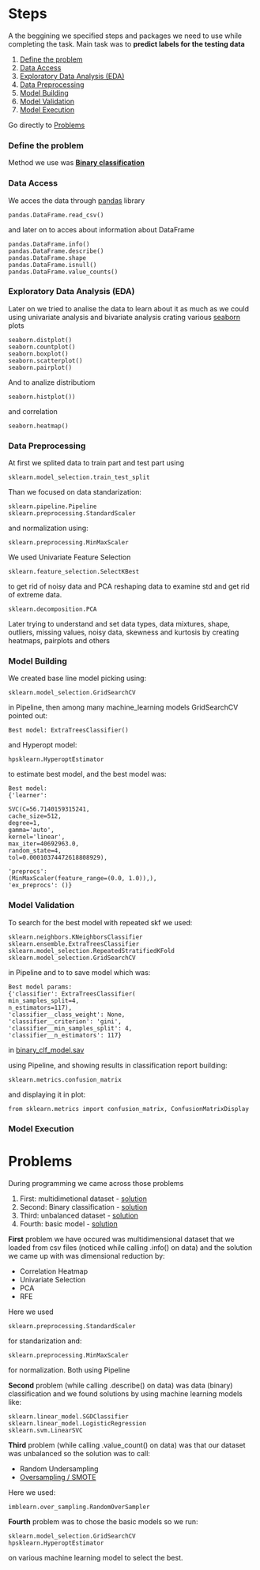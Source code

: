 # Steps 
A the beggining we specified steps and packages we need to use while completing the task.
Main task was to **predict labels for the testing data**
1) [Define the problem](#define)
2) [Data Access](#Data)
3) [Exploratory Data Analysis (EDA)](#Exploratory)
4) [Data Preprocessing](#Preprocessing)
5) [Model Building](#Building)
6) [Model Validation](#Validation)
7) [Model Execution](#Execution)

Go directly to [Problems](#problem)

<a name="define"></a>
### Define the problem
Method we use was [**Binary classification**](https://en.wikipedia.org/wiki/Binary_classification)

<a name="Data"></a>
### Data Access
We acces the data through [pandas](https://pandas.pydata.org/pandas-docs/stable/index.html) library

    pandas.DataFrame.read_csv()
and later on to acces about information about DataFrame

    pandas.DataFrame.info() 
    pandas.DataFrame.describe() 
    pandas.DataFrame.shape
    pandas.DataFrame.isnull()
    pandas.DataFrame.value_counts()

<a name="Exploratory"></a>
### Exploratory Data Analysis (EDA) 
Later on we tried to analise the data to learn about it as much as we could using univariate analysis and bivariate analysis crating various [seaborn](https://seaborn.pydata.org/index.html) plots

    seaborn.distplot()
    seaborn.countplot()
    seaborn.boxplot()
    seaborn.scatterplot()
    seaborn.pairplot() 

And to analize distributiom 

    seaborn.histplot())

and correlation

    seaborn.heatmap()

<a name="Preprocessing"></a>
### Data Preprocessing
At first we splited data to train part and test part using 

    sklearn.model_selection.train_test_split
    
Than we focused on data standarization:
    
    sklearn.pipeline.Pipeline
    sklearn.preprocessing.StandardScaler

 and normalization using:
 
    sklearn.preprocessing.MinMaxScaler

We used Univariate Feature Selection 

    sklearn.feature_selection.SelectKBest

to get rid of noisy data
and PCA reshaping data to examine std and get rid of extreme data. 

    sklearn.decomposition.PCA

Later trying to understand and set data types, data mixtures, shape, outliers, missing values, noisy data, skewness and kurtosis by creating heatmaps, pairplots and others

<a name="Building"></a>
### Model Building
We created base line model picking using:
    
    sklearn.model_selection.GridSearchCV

in Pipeline, then among many machine_learning models GridSearchCV pointed out:

    Best model: ExtraTreesClassifier()

and Hyperopt model:

    hpsklearn.HyperoptEstimator
    
to estimate best model, and the best model was:

    Best model: 
    {'learner': 
    
    SVC(C=56.7140159315241, 
    cache_size=512, 
    degree=1, 
    gamma='auto', 
    kernel='linear',
    max_iter=40692963.0, 
    random_state=4, 
    tol=0.00010374472618808929), 
    
    'preprocs': 
    (MinMaxScaler(feature_range=(0.0, 1.0)),), 
    'ex_preprocs': ()}

<a name="Validation"></a> 
### Model Validation
To search for the best model with repeated skf we used:

    sklearn.neighbors.KNeighborsClassifier
    sklearn.ensemble.ExtraTreesClassifier
    sklearn.model_selection.RepeatedStratifiedKFold
    sklearn.model_selection.GridSearchCV
    
in Pipeline and to to save model which was:
    
    Best model params: 
    {'classifier': ExtraTreesClassifier(
    min_samples_split=4, 
    n_estimators=117), 
    'classifier__class_weight': None, 
    'classifier__criterion': 'gini',
    'classifier__min_samples_split': 4,
    'classifier__n_estimators': 117}
    
in [binary_clf_model.sav](binary_clf_model.sav)

using Pipeline, and showing results in classification report building:

    sklearn.metrics.confusion_matrix 

and displaying it in plot:
    
    from sklearn.metrics import confusion_matrix, ConfusionMatrixDisplay
    
 
<a name="Execution"></a> 
### Model Execution


<a name="problem"></a>
# Problems

During programming we came across those problems

1) First: multidimetional dataset - [solution](#First) 
2) Second: Binary classification - [solution](#Second)
3) Third: unbalanced dataset - [solution](#Third)
4) Fourth: basic model - [solution](#Fourth)

<a name="First"></a>
**First** problem we have occured was multidimensional dataset that we loaded from csv files (noticed while calling .info() on data) and the solution we came up with was dimensional reduction by:
- Correlation Heatmap
- Univariate Selection
- PCA
- RFE

Here we used 

    sklearn.preprocessing.StandardScaler
 
for standarization and:

    sklearn.preprocessing.MinMaxScaler

for normalization. Both using Pipeline
    

<a name="Second"></a>
**Second** problem (while calling .describe() on data) was data (binary) classification and we found solutions by using machine learning models like:

    sklearn.linear_model.SGDClassifier
    sklearn.linear_model.LogisticRegression
    sklearn.svm.LinearSVC

<a name="Third"></a>
**Third** problem (while calling .value_count() on data) was that our dataset was unbalanced so the solution was to call:
- Random Undersampling
- [Oversampling / SMOTE](https://en.wikipedia.org/wiki/Oversampling_and_undersampling_in_data_analysis)

Here we used:

    imblearn.over_sampling.RandomOverSampler
    

<a name="Fourth"></a>
**Fourth** problem was to chose the basic models so we run:

    sklearn.model_selection.GridSearchCV
    hpsklearn.HyperoptEstimator

on various machine learning model to select the best.

